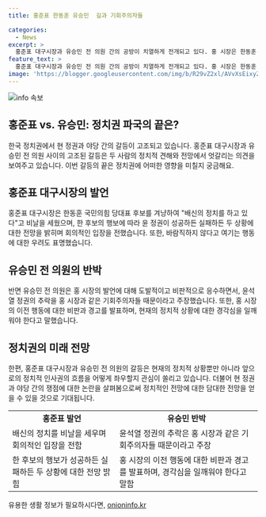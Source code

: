 ```yaml
---
title: 홍준표 한동훈 유승민  길과 기회주의자들

categories:
  - News
excerpt: >
  홍준표 대구시장과 유승민 전 의원 간의 공방이 치열하게 전개되고 있다. 홍 시장은 한동훈 국민의힘 당대표 후보를 향해 배신의 정치를 하고 있다고 비판하며, 한 후보의 행보가 성공하면 윤 정권이 몰락하고 실패하면 한 후보가 정치권에서 사라질 것이라고 주장했다. 한편, 유 전 의원은 홍 시장을 기회주의자라고 비판하고, 윤석열 정권의 추락은 홍 시장과 같은 기회주의자들이 득세했기 때문이라고 언급했다. 이에 대해 홍 시장과 유 전 의원 간의 갈등이 한층 심화되는 가운데, 홍 시장을 향한 유 전 의원의 비판도 이어졌다. This action-packed feud is grabbing the attention of many with its intense political confrontation and harsh criticisms.
feature_text: >
  홍준표 대구시장과 유승민 전 의원 간의 공방이 치열하게 전개되고 있다. 홍 시장은 한동훈 국민의힘 당대표 후보를 향해 배신의 정치를 하고 있다고 비판하며, 한 후보의 행보가 성공하면 윤 정권이 몰락하고 실패하면 한 후보가 정치권에서 사라질 것이라고 주장했다. 한편, 유 전 의원은 홍 시장을 기회주의자라고 비판하고, 윤석열 정권의 추락은 홍 시장과 같은 기회주의자들이 득세했기 때문이라고 언급했다. 이에 대해 홍 시장과 유 전 의원 간의 갈등이 한층 심화되는 가운데, 홍 시장을 향한 유 전 의원의 비판도 이어졌다. This action-packed feud is grabbing the attention of many with its intense political confrontation and harsh criticisms.
image: 'https://blogger.googleusercontent.com/img/b/R29vZ2xl/AVvXsEixyZcFfHzMRdzZMjFBmAUKJYCLCGyLL1o632UiGVXcaFdKo_bkvkuCioo0uUKlGfBVcT3P84aROyZIXSBEx3Aw5nCQ3pTgDom1WDC4m8eifvWiAmWEEVb4x6G_l8C0QH225ldMjyaFvpxGEBGNO37VmDTDMHGhJPq73UglMfDca1-0aw/s1600/blogspot.png'
---
```


<p><img src="https://blogger.googleusercontent.com/img/b/R29vZ2xl/AVvXsEixyZcFfHzMRdzZMjFBmAUKJYCLCGyLL1o632UiGVXcaFdKo_bkvkuCioo0uUKlGfBVcT3P84aROyZIXSBEx3Aw5nCQ3pTgDom1WDC4m8eifvWiAmWEEVb4x6G_l8C0QH225ldMjyaFvpxGEBGNO37VmDTDMHGhJPq73UglMfDca1-0aw/s1600/blogspot.png" alt="info 속보" /></p>

<h2 data-ke-size="size26">홍준표 vs. 유승민: 정치권 파국의 끝은?</h2>

<p data-ke-size="size16">한국 정치권에서 현 정권과 야당 간의 갈등이 고조되고 있습니다. 홍준표 대구시장과 유승민 전 의원 사이의 고조된 갈등은 두 사람의 정치적 견해와 전망에서 엇갈리는 의견을 보여주고 있습니다. 이번 갈등의 끝은 정치권에 어떠한 영향을 미칠지 궁금해요.</p>

<h2 data-ke-size="size24">홍준표 대구시장의 발언</h2>

<p data-ke-size="size16">홍준표 대구시장은 한동훈 국민의힘 당대표 후보를 겨냥하여 "배신의 정치를 하고 있다"고 비날을 세웠으며, 한 후보의 행보에 따라 윤 정권이 성공하든 실패하든 두 상황에 대한 전망을 밝히며 회의적인 입장을 전했습니다. 또한, 바람직하지 않다고 여기는 행동에 대한 우려도 표명했습니다.</p>

<h2 data-ke-size="size24">유승민 전 의원의 반박</h2>

<p data-ke-size="size16">반면 유승민 전 의원은 홍 시장의 발언에 대해 도발적이고 비판적으로 응수하면서, 윤석열 정권의 추락을 홍 시장과 같은 기회주의자들 때문이라고 주장했습니다. 또한, 홍 시장의 이전 행동에 대한 비판과 경고를 발표하며, 현재의 정치적 상황에 대한 경각심을 일깨워야 한다고 말했습니다.</p>

<h2 data-ke-size="size24">정치권의 미래 전망</h2>

<p data-ke-size="size16">한편, 홍준표 대구시장과 유승민 전 의원의 갈등은 현재의 정치적 상황뿐만 아니라 앞으로의 정치적 인사권의 흐름을 어떻게 좌우할지 관심이 쏠리고 있습니다. 더불어 현 정권과 야당 간의 쟁점에 대한 논란을 살펴봄으로써 정치적인 전망에 대한 담대한 전망을 얻을 수 있을 것으로 기대됩니다.</p>

<table>
    <tbody>
        <tr>
            <td style="text-align: center; height: 17px;"><b>홍준표 발언</b></td>
            <td style="text-align: center; height: 17px;"><b>유승민 반박</b></td>
        </tr>
        <tr>
            <td style="text-align: left;">배신의 정치를 비날을 세우며 회의적인 입장을 전함</td>
            <td style="text-align: left;">윤석열 정권의 추락은 홍 시장과 같은 기회주의자들 때문이라고 주장</td>
        </tr>
        <tr>
            <td style="text-align: left;">한 후보의 행보가 성공하든 실패하든 두 상황에 대한 전망 밝힘</td>
            <td style="text-align: left;">홍 시장의 이전 행동에 대한 비판과 경고를 발표하며, 경각심을 일깨워야 한다고 말함</td>
        </tr>
    </tbody>
</table>

<p data-ke-size="size16"></p>
유용한 생활 정보가 필요하시다면, <a href="https://onioninfo.kr" rel="dofollow">onioninfo.kr</a>


